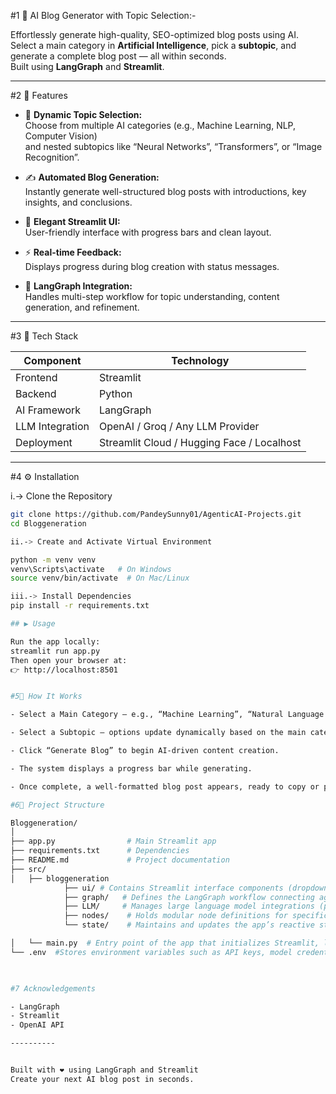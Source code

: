 #1 🧠 AI Blog Generator with Topic Selection:-

Effortlessly generate high-quality, SEO-optimized blog posts using AI.  
Select a main category in **Artificial Intelligence**, pick a **subtopic**, and generate a complete blog post — all within seconds.  
Built using **LangGraph** and **Streamlit**.

---

#2 🚀 Features

- 🧩 **Dynamic Topic Selection:**  
  Choose from multiple AI categories (e.g., Machine Learning, NLP, Computer Vision)  
  and nested subtopics like “Neural Networks”, “Transformers”, or “Image Recognition”.
  
- ✍️ **Automated Blog Generation:**  
  Instantly generate well-structured blog posts with introductions, key insights, and conclusions.

- 🎨 **Elegant Streamlit UI:**  
  User-friendly interface with progress bars and clean layout.

- ⚡ **Real-time Feedback:**  
  Displays progress during blog creation with status messages.

- 🔗 **LangGraph Integration:**  
  Handles multi-step workflow for topic understanding, content generation, and refinement.

---


#3 🧰 Tech Stack

| Component | Technology |
|------------|-------------|
| Frontend | Streamlit |
| Backend | Python |
| AI Framework | LangGraph |
| LLM Integration | OpenAI / Groq / Any LLM Provider |
| Deployment | Streamlit Cloud / Hugging Face / Localhost |

---

#4 ⚙️ Installation

i.-> Clone the Repository
```bash
git clone https://github.com/PandeySunny01/AgenticAI-Projects.git
cd Bloggeneration

ii.-> Create and Activate Virtual Environment

python -m venv venv
venv\Scripts\activate   # On Windows
source venv/bin/activate  # On Mac/Linux

iii.-> Install Dependencies
pip install -r requirements.txt

## ▶️ Usage

Run the app locally:
streamlit run app.py
Then open your browser at:
👉 http://localhost:8501


#5🧭 How It Works

- Select a Main Category — e.g., “Machine Learning”, “Natural Language Processing”, or “Generative AI”.

- Select a Subtopic — options update dynamically based on the main category (e.g., “Neural Networks” under Machine Learning).

- Click “Generate Blog” to begin AI-driven content creation.

- The system displays a progress bar while generating.

- Once complete, a well-formatted blog post appears, ready to copy or publ

#6📂 Project Structure

Bloggeneration/
│
├── app.py                # Main Streamlit app
├── requirements.txt      # Dependencies
├── README.md             # Project documentation
├── src/ 
│   ├── bloggeneration 
            ├── ui/ # Contains Streamlit interface components (dropdowns, buttons, Progress bar, layout styling)
            ├── graph/   # Defines the LangGraph workflow connecting agents, nodes, and logic flow for blog generation
            ├── LLM/     # Manages large language model integrations (prompt templates, model configuration, API calls)
            ├── nodes/    # Holds modular node definitions for specific tasks (topic selection, blog drafting, refinement)
            └── state/    # Maintains and updates the app’s reactive state (session data, user inputs, intermediate results)

│   └── main.py  # Entry point of the app that initializes Streamlit, loads the UI layout, and displays generated blog results.
└── .env  #Stores environment variables such as API keys, model credentials, and configuration settings securely. 
              


#7 Acknowledgements

- LangGraph
- Streamlit
- OpenAI API

----------


Built with ❤️ using LangGraph and Streamlit
Create your next AI blog post in seconds.